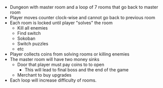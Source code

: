 - Dungeon with master room and a loop of 7 rooms that go back to master room
- Player moves counter clock-wise and cannot go back to previous room
- Each room is locked until player "solves" the room
	- Kill all enemies
	- Find switch
	- Sokoban
	- Switch puzzles
	- etc
- Player collects coins from solving rooms or killing enemies
- The master room will have two money sinks
	- Door that player must pay coins to to open
		- This will lead to final boss and the end of the game
	- Merchant to buy upgrades
- Each loop will increase difficulty of rooms.